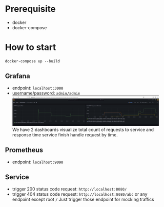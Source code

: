 # Prerequisite
- docker
- docker-compose
# How to start
`docker-compose up --build`

## Grafana
- endpoint: `localhost:3000`
- username/password: `admin/admin`
![img.png](grafana.png)
We have 2 dashboards visualize total count of requests to service and response
time service finish handle request by time.

## Prometheus
- endpoint: `localhost:9090`
## Service
- trigger 200 status code request: `http://localhost:8080/`
- trigger 404 status code request: `http://localhost:8080/abc` or any endpoint except root `/`
Just trigger those endpoint for mocking traffics
